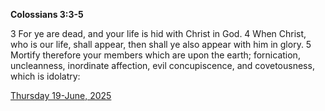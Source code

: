 **Colossians 3:3-5**

3 For ye are dead, and your life is hid with Christ in God. 4 When Christ, who is our life, shall appear, then shall ye also appear with him in glory. 5 Mortify therefore your members which are upon the earth; fornication, uncleanness, inordinate affection, evil concupiscence, and covetousness, which is idolatry:

[Thursday 19-June, 2025](https://getbible.life/kjv/Colossians/3/3-5)

